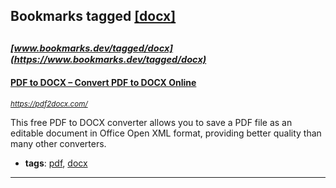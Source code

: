 ## Bookmarks tagged [[docx]](https://www.bookmarks.dev/search?q=[docx])

_<sup><sup>[www.bookmarks.dev/tagged/docx](https://www.bookmarks.dev/tagged/docx)</sup></sup>_
---
#### [PDF to DOCX – Convert PDF to DOCX Online](https://pdf2docx.com/)
_<sup>https://pdf2docx.com/</sup>_

This free PDF to DOCX converter allows you to save a PDF file as an editable document in Office Open XML format, providing better quality than many other converters.
* **tags**: [pdf](../tagged/pdf.md), [docx](../tagged/docx.md)
---
